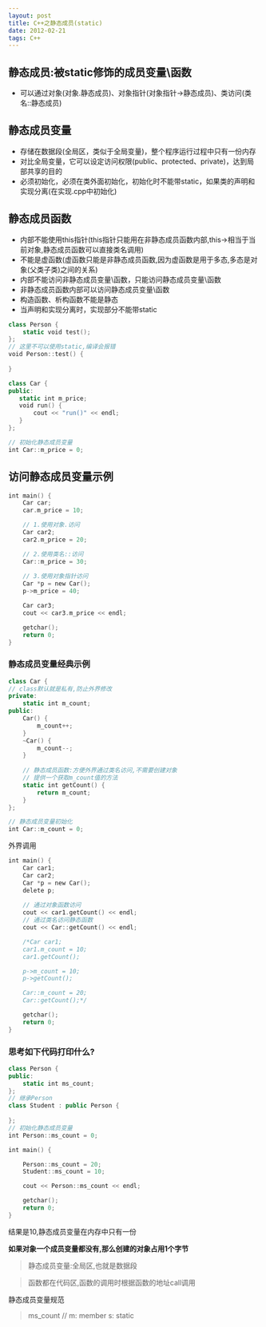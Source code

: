```yaml
---
layout: post
title: C++之静态成员(static)
date: 2012-02-21
tags: C++
---
```


## 静态成员:被static修饰的成员变量\函数

- 可以通过对象(对象.静态成员)、对象指针(对象指针->静态成员)、类访问(类名::静态成员)

## 静态成员变量
- 存储在数据段(全局区，类似于全局变量)，整个程序运行过程中只有一份内存 
- 对比全局变量，它可以设定访问权限(public、protected、private)，达到局部共享的目的
- 必须初始化，必须在类外面初始化，初始化时不能带static，如果类的声明和实现分离(在实现.cpp中初始化)
## 静态成员函数
- 内部不能使用this指针(this指针只能用在非静态成员函数内部,this->相当于当前对象,静态成员函数可以直接类名调用)
- 不能是虚函数(虚函数只能是非静态成员函数,因为虚函数是用于多态,多态是对象(父类子类)之间的关系)
- 内部不能访问非静态成员变量\函数，只能访问静态成员变量\函数
- 非静态成员函数内部可以访问静态成员变量\函数
- 构造函数、析构函数不能是静态
- 当声明和实现分离时，实现部分不能带static
```Swift
class Person {
    static void test();
};
// 这里不可以使用static,编译会报错
void Person::test() {
    
}
```


 ```Swift
class Car {
public:
    static int m_price;
    void run() {
        cout << "run()" << endl;
    }
};

// 初始化静态成员变量
int Car::m_price = 0;
```
## 访问静态成员变量示例
```Swift
int main() {
    Car car;
    car.m_price = 10;

    // 1.使用对象.访问
    Car car2;
    car2.m_price = 20;

    // 2.使用类名::访问
    Car::m_price = 30;
    
    // 3.使用对象指针访问
    Car *p = new Car();
    p->m_price = 40;

    Car car3;
    cout << car3.m_price << endl;

    getchar();
    return 0;
}
```
### 静态成员变量经典示例
```Swift
class Car {
// class默认就是私有,防止外界修改
private:
    static int m_count;
public:
    Car() {
        m_count++;
    }
    ~Car() {
        m_count--;
    }
    
    // 静态成员函数:方便外界通过类名访问,不需要创建对象
    // 提供一个获取m_count值的方法
    static int getCount() {
        return m_count;
    }
};

// 静态成员变量初始化
int Car::m_count = 0;
```

外界调用
```Swift
int main() {
    Car car1;
    Car car2;
    Car *p = new Car();
    delete p;
    
    // 通过对象函数访问
    cout << car1.getCount() << endl;
    // 通过类名访问静态函数
    cout << Car::getCount() << endl;

    /*Car car1;
    car1.m_count = 10;
    car1.getCount();

    p->m_count = 10;
    p->getCount();

    Car::m_count = 20;
    Car::getCount();*/

    getchar();
    return 0;
}
```
### 思考如下代码打印什么?
```Swift
class Person {
public:
	static int ms_count;
};
// 继承Person
class Student : public Person {
    
};
// 初始化静态成员变量
int Person::ms_count = 0;
```

```Swift
int main() {

	Person::ms_count = 20;
	Student::ms_count = 10;

	cout << Person::ms_count << endl;

	getchar();
	return 0;
}
```
结果是10,静态成员变量在内存中只有一份

**如果对象一个成员变量都没有,那么创建的对象占用1个字节**

>静态成员变量:全局区,也就是数据段

>函数都在代码区,函数的调用时根据函数的地址call调用

静态成员变量规范
>ms_count  // m: member  s: static



